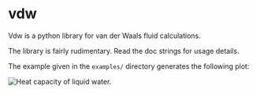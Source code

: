 
vdw
===

Vdw is a python library for van der Waals fluid calculations.

The library is fairly rudimentary.  Read the doc strings for usage
details.

The example given in the `examples/` directory generates the following plot:

![Heat capacity of liquid water.](https://rawgit.com/tomduck/vdw/master/images/isotherms.svg)
